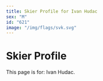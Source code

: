 ```yaml
---
title: Skier Profile for Ivan Hudac
sex: "M"
id: "621"
image: "/img/flags/svk.svg" 
---
```


# Skier Profile

This page is for: Ivan Hudac.
    